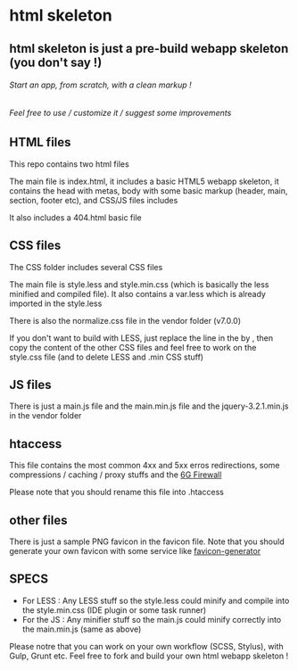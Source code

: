 # html skeleton
## html skeleton is just a pre-build webapp skeleton (you don't say !)
###### Start an app, from scratch, with a clean markup !
###### Feel free to use / customize it / suggest some improvements

## HTML files

This repo contains two html files

The main file is index.html, it includes a basic HTML5 webapp skeleton, it contains the head with metas, body with some basic markup (header, main, section, footer etc), and CSS/JS files includes

It also includes a 404.html basic file

## CSS files

The CSS folder includes several CSS files

The main file is style.less and style.min.css (which is basically the less minified and compiled file). It also contains a var.less which is already imported in the style.less

There is also the normalize.css file in the vendor folder (v7.0.0)

If you don't want to build with LESS, just replace the <link rel="stylesheet"  href="css/style.min.css"> line in the <head> by <link rel="stylesheet"  href="css/style.css">, then copy the content of the other CSS files and feel free to work on the style.css file (and to delete LESS and .min CSS stuff)

## JS files

There is just a main.js file and the main.min.js file and the jquery-3.2.1.min.js in the vendor folder

## htaccess

This file contains the most common 4xx and 5xx erros redirections, some compressions / caching / proxy stuffs and the [6G Firewall](https://perishablepress.com/6g/)

Please note that you should rename this file into .htaccess

## other files

There is just a sample PNG favicon in the favicon file. Note that you should generate your own favicon with some service like [favicon-generator](https://www.favicon-generator.org/)

## SPECS

- For LESS : Any LESS stuff so the style.less could minify and compile into the style.min.css (IDE plugin or some task runner)
- For the JS : Any minifier stuff so the main.js could minify correctly into the main.min.js (same as above)

Please notre that you can work on your own workflow (SCSS, Stylus), with Gulp, Grunt etc. Feel free to fork and build your own html webapp skeleton !
